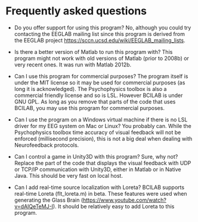 # Frequently asked questions

- Do you offer support for using this program? No, although you could try contacting the EEGLAB mailing list since this program is derived from the EEGLAB project https://sccn.ucsd.edu/wiki/EEGLAB_mailing_lists.

- Is there a better version of Matlab to run this program with? This program might not work with old versions of Matlab (prior to 2008b) or very recent ones. It was run with Matlab 2012b.

- Can I use this program for commercial purposes? The program itself is under the MIT license so it may be used for commercial purposes (as long it is acknowledged). The Psychophysics toolbox is also a commercial friendly license and so is LSL. However BCILAB is under GNU GPL. As long as you remove that parts of the code that uses BCILAB, you may use this program for commercial purposes.

- Can I use the program on a Windows virtual machine if there is no LSL driver for my EEG system on Mac or Linux? You probably can. While the Psychophysics toolbox time accuracy of visual feedback will not be enforced (millisecond precision), this is not a big deal when dealing with Neurofeedback protocols.

- Can I control a game in Unity3D with this program? Sure, why not? Replace the part of the code that displays the visual feedback with UDP or TCP/IP communication with Unity3D, either in Matlab or in Native Java. This should be very fast on local host.

- Can I add real-time source localization with Loreta? BCILAB supports real-time Loreta (flt_loreta.m) in beta. These features were used when generating the Glass Brain (https://www.youtube.com/watch?v=dAIQeTeMJ-I). It should be relatively easy to add Loreta to this program.
